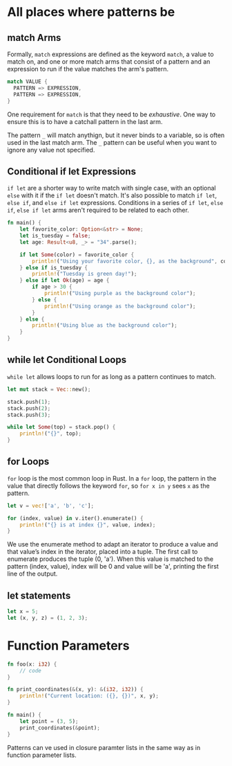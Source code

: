 # All places where patterns be

## match Arms

Formally, `match` expressions are defined as the keyword `match`, a value to match on, and one or more match arms
that consist of a pattern and an expression to run if the value matches the arm's pattern.

```rust
match VALUE {
  PATTERN => EXPRESSION,
  PATTERN => EXPRESSION,
}
```

One requirement for `match` is that they need to be _exhaustive_. One way to ensure this is to have a catchall pattern
in the last arm.

The pattern `_` will match anythign, but it never binds to a variable, so is often used in the last match arm.
The `_` pattern can be useful when you want to ignore any value not specified.

## Conditional if let Expressions

`if let` are a shorter way to write match with single case, with an optional `else` with it if the `if let` doesn't match.
It's also possible to match `if let`, `else if`, and `else if let` expressions.
Conditions in a series of `if let`, `else if`, `else if let` arms aren't required to be related to each other.

```rust
fn main() {
    let favorite_color: Option<&str> = None;
    let is_tuesday = false;
    let age: Result<u8, _> = "34".parse();

    if let Some(color) = favorite_color {
        println!("Using your favorite color, {}, as the background", color);
    } else if is_tuesday {
        println!("Tuesday is green day!");
    } else if let Ok(age) = age {
        if age > 30 {
            println!("Using purple as the background color");
        } else {
            println!("Using orange as the background color");
        }
    } else {
        println!("Using blue as the background color");
    }
}
```

## while let Conditional Loops

`while let` allows loops to run for as long as a pattern continues to match.

```rust
let mut stack = Vec::new();

stack.push(1);
stack.push(2);
stack.push(3);

while let Some(top) = stack.pop() {
    println!("{}", top);
}
```

## for Loops

`for` loop is the most common loop in Rust. In a `for` loop, the pattern in the value that directly follows the keyword `for`,
so `for x in y` sees `x` as the pattern.

```rust
let v = vec!['a', 'b', 'c'];

for (index, value) in v.iter().enumerate() {
    println!("{} is at index {}", value, index);
}
```

We use the enumerate method to adapt an iterator to produce a value and that value’s index in the iterator, placed into a tuple.
The first call to enumerate produces the tuple (0, 'a'). When this value is matched to the pattern (index, value), index will be
0 and value will be 'a', printing the first line of the output.

## let statements

```rust
let x = 5;
let (x, y, z) = (1, 2, 3);
```

# Function Parameters

```rust
fn foo(x: i32) {
    // code
}

fn print_coordinates(&(x, y): &(i32, i32)) {
    println!("Current location: ({}, {})", x, y);
}

fn main() {
    let point = (3, 5);
    print_coordinates(&point);
}
```

Patterns can ve used in closure paramter lists in the same way as in function parameter lists.
